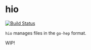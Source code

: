 hio
===

[![Build Status](https://drone.io/github.com/go-hep/hio/status.png)](https://drone.io/github.com/go-hep/hio/latest)

`hio` manages files in the `go-hep` format.

WIP!

